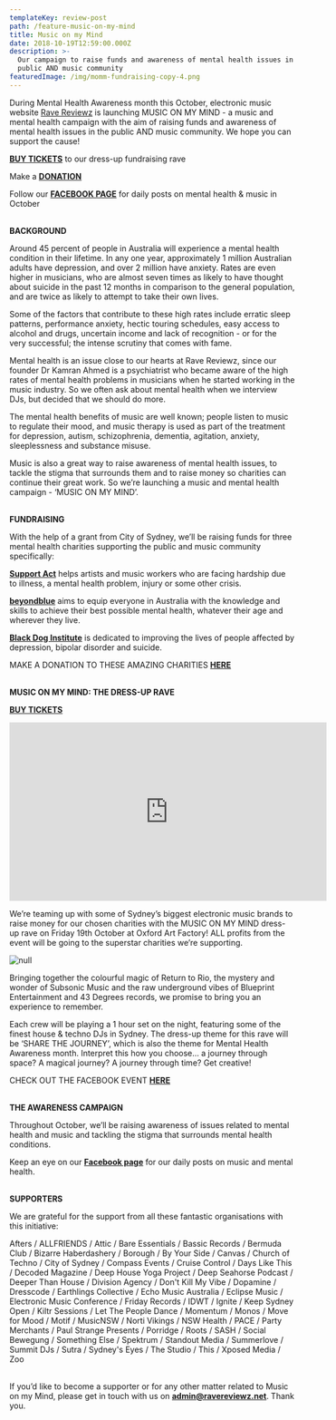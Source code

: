 ```yaml
---
templateKey: review-post
path: /feature-music-on-my-mind
title: Music on my Mind
date: 2018-10-19T12:59:00.000Z
description: >-
  Our campaign to raise funds and awareness of mental health issues in the
  public AND music community
featuredImage: /img/momm-fundraising-copy-4.png
---
```

During Mental Health Awareness month this October, electronic music website [Rave Reviewz](https://www.ravereviewz.net/) is launching MUSIC ON MY MIND - a music and mental health campaign with the aim of raising funds and awareness of mental health issues in the public AND music community. We hope you can support the cause!

[**BUY TICKETS**](https://www.eventbrite.com.au/e/music-on-my-mind-tickets-49801360209) to our dress-up fundraising rave

Make a [**DONATION**](https://supportact.org.au/music-on-my-mind/)

Follow our [**FACEBOOK PAGE**](https://www.facebook.com/ravereviewz/) for daily posts on mental health & music in October
<br><br>

**BACKGROUND**

Around 45 percent of people in Australia will experience a mental health condition in their lifetime. In any one year, approximately 1 million Australian adults have depression, and over 2 million have anxiety. Rates are even higher in musicians, who are almost seven times as likely to have thought about suicide in the past 12 months in comparison to the general population, and are twice as likely to attempt to take their own lives.

Some of the factors that contribute to these high rates include erratic sleep patterns, performance anxiety, hectic touring schedules, easy access to alcohol and drugs, uncertain income and lack of recognition - or for the very successful; the intense scrutiny that comes with fame.

Mental health is an issue close to our hearts at Rave Reviewz, since our founder Dr Kamran Ahmed is a psychiatrist who became aware of the high rates of mental health problems in musicians when he started working in the music industry. So we often ask about mental health when we interview DJs, but decided that we should do more.

The mental health benefits of music are well known; people listen to music to regulate their mood, and music therapy is used as part of the treatment for depression, autism, schizophrenia, dementia, agitation, anxiety, sleeplessness and substance misuse.

Music is also a great way to raise awareness of mental health issues, to tackle the stigma that surrounds them and to raise money so charities can continue their great work. So we’re launching a music and mental health campaign - ‘MUSIC ON MY MIND’.
<br><br>

**FUNDRAISING**

With the help of a grant from City of Sydney, we’ll be raising funds for three mental health charities supporting the public and music community specifically: 

[**Support Act**](https://supportact.org.au/) helps artists and music workers who are facing hardship due to illness, a mental health problem, injury or some other crisis. 

[**beyondblue**](https://www.beyondblue.org.au/) aims to equip everyone in Australia with the knowledge and skills to achieve their best possible mental health, whatever their age and wherever they live. 

[**Black Dog Institute**](https://www.blackdoginstitute.org.au/) is dedicated to improving the lives of people affected by depression, bipolar disorder and suicide.

MAKE A DONATION TO THESE AMAZING CHARITIES [**HERE**](https://supportact.org.au/music-on-my-mind/)
<br><br>

**MUSIC ON MY MIND: THE DRESS-UP RAVE**

[**BUY TICKETS**](https://www.eventbrite.com.au/e/music-on-my-mind-tickets-49801360209)

<iframe src="https://www.facebook.com/plugins/video.php?href=https%3A%2F%2Fwww.facebook.com%2Fravereviewz%2Fvideos%2F2194771464182201%2F&show_text=0&width=560" width="560" height="315" style="border:none;overflow:hidden" scrolling="no" frameborder="0" allowTransparency="true" allowFullScreen="true"></iframe>

We’re teaming up with some of Sydney’s biggest electronic music brands to raise money for our chosen charities with the MUSIC ON MY MIND dress-up rave on Friday 19th October at Oxford Art Factory! ALL profits from the event will be going to the superstar charities we’re supporting.

![null](/img/event-image.png)

Bringing together the colourful magic of Return to Rio, the mystery and wonder of Subsonic Music and the raw underground vibes of Blueprint Entertainment and 43 Degrees records, we promise to bring you an experience to remember.

Each crew will be playing a 1 hour set on the night, featuring some of the finest house & techno DJs in Sydney. The dress-up theme for this rave will be ‘SHARE THE JOURNEY’, which is also the theme for Mental Health Awareness month. Interpret this how you choose… a journey through space? A magical journey? A journey through time? Get creative! 

CHECK OUT THE FACEBOOK EVENT [**HERE**](https://www.facebook.com/events/598545843875633/)
<br><br>

**THE AWARENESS CAMPAIGN**

Throughout October, we’ll be raising awareness of issues related to mental health and music and tackling the stigma that surrounds mental health conditions. 

Keep an eye on our [**Facebook page**](https://www.facebook.com/ravereviewz/) for our daily posts on music and mental health.
<br><br>

**SUPPORTERS**

We are grateful for the support from all these fantastic organisations with this initiative:

Afters / ALLFRIENDS / Attic / Bare Essentials / Bassic Records / Bermuda Club / Bizarre Haberdashery / Borough / By Your Side / Canvas / Church of Techno / City of Sydney / Compass Events / Cruise Control / Days Like This / Decoded Magazine / Deep House Yoga Project / Deep Seahorse Podcast / Deeper Than House / Division Agency / Don't Kill My Vibe / Dopamine / Dresscode / Earthlings Collective / Echo Music Australia / Eclipse Music /  Electronic Music Conference / Friday Records / IDWT / Ignite / Keep Sydney Open / Kiltr Sessions / Let The People Dance / Momentum / Monos / Move for Mood / Motif / MusicNSW / Norti Vikings / NSW Health / PACE / Party Merchants / Paul Strange Presents / Porridge / Roots / SASH / Social Bewegung / Something Else / Spektrum / Standout Media / Summerlove / Summit DJs / Sutra / Sydney's Eyes / The Studio / This / Xposed Media / Zoo 
<br><br>

If you’d like to become a supporter or for any other matter related to Music on my Mind, please get in touch with us on **admin@ravereviewz.net**. Thank you.
